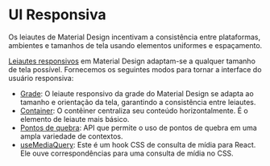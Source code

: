 # UI Responsiva

<p class="description">Os leiautes de Material Design incentivam a consistência entre plataformas, ambientes e tamanhos de tela usando elementos uniformes e espaçamento.</p>

[Leiautes responsivos](https://material.io/design/layout/responsive-layout-grid.html) em Material Design adaptam-se a qualquer tamanho de tela possível. Fornecemos os seguintes modos para tornar a interface do usuário responsiva:

- [Grade](/material-ui/react-grid/): O leiaute responsivo da grade do Material Design se adapta ao tamanho e orientação da tela, garantindo a consistência entre leiautes.
- [Container](/material-ui/react-container/): O contêiner centraliza seu conteúdo horizontalmente. É o elemento de leiaute mais básico.
- [Pontos de quebra](/material-ui/customization/breakpoints/): API que permite o uso de pontos de quebra em uma ampla variedade de contextos.
- [useMediaQuery](/material-ui/react-use-media-query/): Este é um hook CSS de consulta de mídia para React. Ele ouve correspondências para uma consulta de mídia no CSS.
